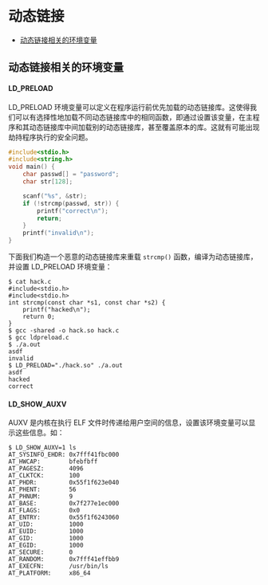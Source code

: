 # 动态链接

- [动态链接相关的环境变量](#动态链接相关的环境变量)


## 动态链接相关的环境变量
#### LD_PRELOAD
LD_PRELOAD 环境变量可以定义在程序运行前优先加载的动态链接库。这使得我们可以有选择性地加载不同动态链接库中的相同函数，即通过设置该变量，在主程序和其动态链接库中间加载别的动态链接库，甚至覆盖原本的库。这就有可能出现劫持程序执行的安全问题。

```c
#include<stdio.h>
#include<string.h>
void main() {
    char passwd[] = "password";
    char str[128];

    scanf("%s", &str);
    if (!strcmp(passwd, str)) {
        printf("correct\n");
        return;	
    }
    printf("invalid\n");
}
```
下面我们构造一个恶意的动态链接库来重载 `strcmp()` 函数，编译为动态链接库，并设置 LD_PRELOAD 环境变量：
```
$ cat hack.c
#include<stdio.h>
#include<stdio.h>
int strcmp(const char *s1, const char *s2) {
    printf("hacked\n");
    return 0;
}
$ gcc -shared -o hack.so hack.c
$ gcc ldpreload.c
$ ./a.out 
asdf
invalid
$ LD_PRELOAD="./hack.so" ./a.out
asdf
hacked
correct
```

#### LD_SHOW_AUXV
AUXV 是内核在执行 ELF 文件时传递给用户空间的信息，设置该环境变量可以显示这些信息。如：
```text
$ LD_SHOW_AUXV=1 ls
AT_SYSINFO_EHDR: 0x7fff41fbc000
AT_HWCAP:        bfebfbff
AT_PAGESZ:       4096
AT_CLKTCK:       100
AT_PHDR:         0x55f1f623e040
AT_PHENT:        56
AT_PHNUM:        9
AT_BASE:         0x7f277e1ec000
AT_FLAGS:        0x0
AT_ENTRY:        0x55f1f6243060
AT_UID:          1000
AT_EUID:         1000
AT_GID:          1000
AT_EGID:         1000
AT_SECURE:       0
AT_RANDOM:       0x7fff41effbb9
AT_EXECFN:       /usr/bin/ls
AT_PLATFORM:     x86_64
```
